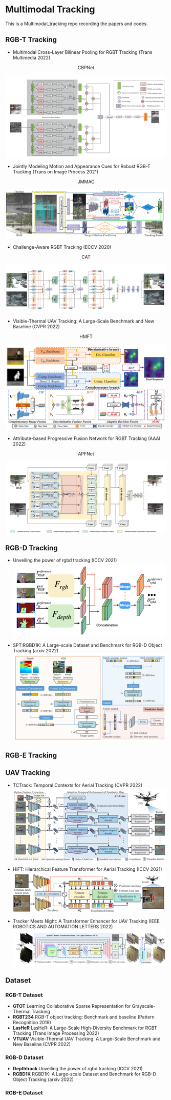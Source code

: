 # Multimodal Tracking
This is a Multimodal_tracking repo recording the papers and codes.

## RGB-T Tracking
- Multimodal Cross-Layer Bilinear Pooling for RGBT Tracking (Trans Multimedia 2022)
<center>CBPNet</center>

![CBPNet](imgs/xuMultimodalCrossLayerBilinear2022.PNG)

- Jointly Modeling Motion and Appearance Cues for Robust RGB-T Tracking (Trans on Image Process 2021)
<center>JMMAC</center>

![JMMAC](imgs/JMMAC.PNG)

- Challenge-Aware RGBT Tracking (ECCV 2020)
<center>CAT</center>

![CAT](imgs/liChallengeAwareRGBTTracking2020.PNG)

- Visible-Thermal UAV Tracking: A Large-Scale Benchmark and New Baseline (CVPR 2022)
<center>HMFT</center>

![HMFT](imgs/ngVisibleThermalUAVTracking2022.PNG)

- Attribute-based Progressive Fusion Network for RGBT Tracking (AAAI 2022)
<center>APFNet</center>

![APFNet](imgs/ttributeBasedProgressiveFusion2022.PNG)


## RGB-D Tracking
- Unveiling the power of rgbd tracking (ICCV 2021)
![DeT](imgs/yanDepthtrackUnveilingPower2021.PNG)

- SPT:RGBD1K: A Large-scale Dataset and Benchmark for RGB-D Object Tracking (arxiv 2022)
![SPT](imgs/zhuRGBD1KLargescaleDataset2022.PNG)


## RGB-E Tracking



## UAV Tracking
- TCTrack: Temporal Contexts for Aerial Tracking (CVPR 2022)
![TCTrack](imgs/caoTCTrackTemporalContexts2022.PNG)

- HiFT: Hierarchical Feature Transformer for Aerial Tracking (ICCV 2021)
![HiFT](imgs/caoHiFTHierarchicalFeature2021.PNG)

- Tracker Meets Night: A Transformer Enhancer for UAV Tracking (IEEE ROBOTICS AND AUTOMATION LETTERS 2022)
![TNtrack](imgs/yeTrackerMeetsNight2022.PNG)

## Dataset
### RGB-T Dataset
- **GTOT** Learning Collaborative Sparse Representation for Grayscale-Thermal Tracking
- **RGBT234**  RGB-T object tracking: Benchmark and baseline (Pattern Recognition 2019)
- **LasHeR** LasHeR: A Large-Scale High-Diversity Benchmark for RGBT Tracking (Trans Image Processing 2022)
- **VTUAV** Visible-Thermal UAV Tracking: A Large-Scale Benchmark and New Baseline (CVPR 2022)

### RGB-D Dataset
- **Depthtrack** Unveiling the power of rgbd tracking (ICCV 2021)
- **RGBD1K** RGBD1K: A Large-scale Dataset and Benchmark for RGB-D Object Tracking (arxiv 2022)
  

### RGB-E Dataset
